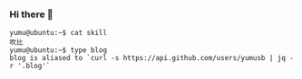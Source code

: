 ### Hi there 👋

```shell
yumu@ubuntu:~$ cat skill
吹比
yumu@ubuntu:~$ type blog
blog is aliased to `curl -s https://api.github.com/users/yumusb | jq -r '.blog'`
```
